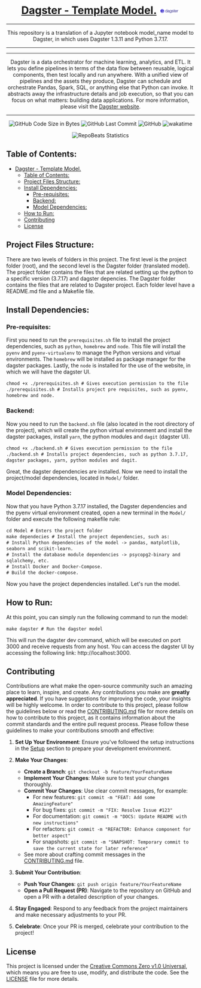 <div align="center">
  
# [Dagster - Template Model.](https://github.com/BrenoFariasdaSilva/Dagster-Template) <img src="https://github.com/BrenoFariasdaSilva/Dagster-Template/blob/main/.assets/Dagster.svg"  width="11%" height="11%">

</div>

<div align="center">
  
---
  
This repository is a translation of a Jupyter notebook model_name model to Dagster, in which uses Dagster 1.3.11 and Python 3.7.17.

---
  
</div>

<div align="center">
  
---
  
Dagster is a data orchestrator for machine learning, analytics, and ETL. It lets you define pipelines in terms of the data flow between reusable, logical components, then test locally and run anywhere. With a unified view of pipelines and the assets they produce, Dagster can schedule and orchestrate Pandas, Spark, SQL, or anything else that Python can invoke. It abstracts away the infrastructure details and job execution, so that you can focus on what matters: building data applications. For more information, please visit the [Dagster website](https://dagster.io/).

---
  
</div>

<div align="center">

![GitHub Code Size in Bytes](https://img.shields.io/github/languages/code-size/BrenoFariasdaSilva/Dagster-Template)
![GitHub Last Commit](https://img.shields.io/github/last-commit/BrenoFariasdaSilva/Dagster-Template)
![GitHub](https://img.shields.io/github/license/BrenoFariasdaSilva/Dagster-Template)
![wakatime](https://wakatime.com/badge/github/BrenoFariasdaSilva/Dagster-Template.svg)

</div>

<div align="center">
  
![RepoBeats Statistics](https://repobeats.axiom.co/api/embed/a681afdffa4460fc93f814d6a0cd3349fb79634f.svg "Repobeats analytics image")

</div>

## Table of Contents:
- [Dagster - Template Model. ](#dagster---template-model-)
  - [Table of Contents:](#table-of-contents)
  - [Project Files Structure:](#project-files-structure)
  - [Install Dependencies:](#install-dependencies)
    - [Pre-requisites:](#pre-requisites)
    - [Backend:](#backend)
    - [Model Dependencies:](#model-dependencies)
  - [How to Run:](#how-to-run)
  - [Contributing](#contributing)
  - [License](#license)



## Project Files Structure:
There are two levels of folders in this project. The first level is the project folder (root), and the second level is the Dagster folder (translated model). The project folder contains the files that are related setting up the python to a specific version (3.7.17) and dagster depencies. The Dagster folder contains the files that are related to Dagster project. Each folder level have a README.md file and a Makefile file.

## Install Dependencies:
### Pre-requisites:
First you need to run the `prerequisites.sh` file to install the project dependencies, such as `python`, `homebrew` and `node`. This file will install the `pyenv` and `pyenv-virtualenv` to manage the Python versions and virtual environments. The `homebrew` will be installed as package manager for the dagster packages. Lastly, the `node` is installed for the use of the website, in which we will have the dagster UI.

```shell
chmod +x ./prerequisites.sh # Gives execution permission to the file
./prerequisites.sh # Installs project pre requisites, such as pyenv, homebrew and node.
```

### Backend:
Now you need to run the `backend.sh` file (also located in the root directory of the project), which will create the python virtual environment and install the dagster packages, install `yarn`, the python modules and `dagit` (dagster UI).
```shell
chmod +x ./backend.sh # Gives execution permission to the file
./backend.sh # Installs project dependencies, such as python 3.7.17, dagster packages, yarn, python modules and dagit.
```
Great, the dagster dependencies are installed. Now we need to install the project/model dependencies, located in `Model/` folder.

### Model Dependencies:
Now that you have Python 3.7.17 installed, the Dagster dependencies and the pyenv virtual environment created, open a new terminal in the `Model/` folder and execute the following makefile rule:

```shell
cd Model # Enters the project folder
make dependecies # Install the project dependencies, such as:
# Install Python dependencies of the model -> pandas, matplotlib, seaborn and scikit-learn.
# Install the database module dependencies -> psycopg2-binary and sqlalchemy, etc.
# Install Docker and Docker-Compose.
# Build the docker-compose.
```
Now you have the project dependencies installed. Let's run the model.
## How to Run:
At this point, you can simply run the following command to run the model:
```shell
make dagster # Run the dagster model
```
This will run the dagster dev command, which will be executed on port 3000 and receive requests from any host. You can access the dagster UI by accessing the following link: http://localhost:3000.

## Contributing

Contributions are what make the open-source community such an amazing place to learn, inspire, and create. Any contributions you make are **greatly appreciated**. If you have suggestions for improving the code, your insights will be highly welcome.
In order to contribute to this project, please follow the guidelines below or read the [CONTRIBUTING.md](CONTRIBUTING.md) file for more details on how to contribute to this project, as it contains information about the commit standards and the entire pull request process.
Please follow these guidelines to make your contributions smooth and effective:

1. **Set Up Your Environment**: Ensure you've followed the setup instructions in the [Setup](#setup) section to prepare your development environment.

2. **Make Your Changes**:
   - **Create a Branch**: `git checkout -b feature/YourFeatureName`
   - **Implement Your Changes**: Make sure to test your changes thoroughly.
   - **Commit Your Changes**: Use clear commit messages, for example:
     - For new features: `git commit -m "FEAT: Add some AmazingFeature"`
     - For bug fixes: `git commit -m "FIX: Resolve Issue #123"`
     - For documentation: `git commit -m "DOCS: Update README with new instructions"`
     - For refactors: `git commit -m "REFACTOR: Enhance component for better aspect"`
     - For snapshots: `git commit -m "SNAPSHOT: Temporary commit to save the current state for later reference"`
   - See more about crafting commit messages in the [CONTRIBUTING.md](CONTRIBUTING.md) file.

3. **Submit Your Contribution**:
   - **Push Your Changes**: `git push origin feature/YourFeatureName`
   - **Open a Pull Request (PR)**: Navigate to the repository on GitHub and open a PR with a detailed description of your changes.

4. **Stay Engaged**: Respond to any feedback from the project maintainers and make necessary adjustments to your PR.

5. **Celebrate**: Once your PR is merged, celebrate your contribution to the project!

## License
This project is licensed under the [Creative Commons Zero v1.0 Universal](LICENSE), which means you are free to use, modify, and distribute the code. See the [LICENSE](LICENSE) file for more details.
